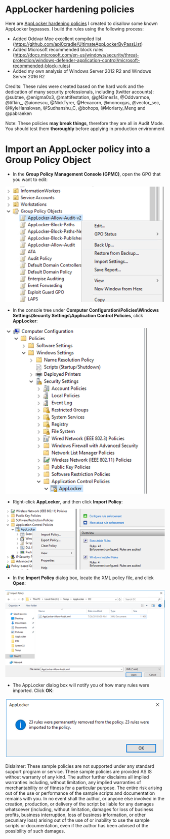# AppLocker hardening policies
Here are [AppLocker hardening policies](https://github.com/MotiBa/AppLocker/tree/master/Policies) I created to disallow some known AppLocker bypasses. 
I build the rules using the following process:
- Added Oddvar Moe excellent compiled list (https://github.com/api0cradle/UltimateAppLockerByPassList)
- Added Microsoft recommended block rules (https://docs.microsoft.com/en-us/windows/security/threat-protection/windows-defender-application-control/microsoft-recommended-block-rules)
- Added my own analysis of Windows Server 2012 R2 and  Windows Server 2016 R2

Credits: These rules were created based on the hard work and the dedication of many security professionals, including (twitter accounts): @subtee, @enigma0x3, @mattifestation, @gN3mes1s, @Oddvarmoe, @tifkin_, @aionescu, @NickTyrer, @Hexacorn, @monoxgas, @vector_sec, @KyleHanslovan, @Sudhanshu_C, @bohops, @Moriarty_Meng and @pabraeken 


Note: These policies **may break things**, therefore they are all in Audit Mode. You should test them **thoroughly** before applying in production  environment 

# Import an AppLocker policy into a Group Policy Object
- In the **Group Policy Management Console (GPMC)**, open the GPO that you want to edit:

![Image Alt text](/Images/app-gpo-1.PNG?raw=true)
- In the console tree under **Computer Configuration\Policies\Windows Settings\Security Settings\Application Control Policies**, click **AppLocker**:

![Image Alt text](/Images/app-gpo-2.PNG?raw=true)
- Right-click **AppLocker**, and then click **Import Policy**:

![Image Alt text](/Images/app-gpo-3.PNG?raw=true)
- In the **Import Policy** dialog box, locate the XML policy file, and click **Open**:

![Image Alt text](/Images/app-gpo-4.PNG?raw=true)
- The AppLocker dialog box will notify you of how many rules were imported. Click **OK**:

![Image Alt text](/Images/app-gpo-5.PNG?raw=true)

Dislaimer:
These sample policies are not supported under any standard support program or service. 
These sample policies are provided AS IS without warranty of any kind. 
The author further disclaims all implied warranties including, without limitation, any implied warranties of merchantability 
or of fitness for a particular purpose. 
The entire risk arising out of the use or performance of the sample scripts and documentation remains with you. 
In no event shall the author, or anyone else involved in the creation, production, or delivery 
of the script be liable for any damages whatsoever (including, without limitation, damages for loss of business profits, 
business interruption, loss of business information, or other pecuniary loss) arising out of the use 
of or inability to use the sample scripts or documentation, even if the author has been 
advised of the possibility of such damages.

